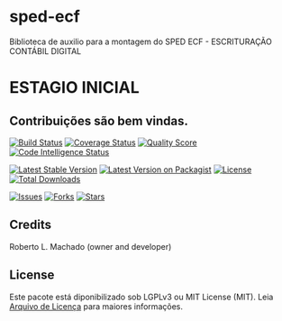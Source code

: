 # sped-ecf

Biblioteca de auxilio para a montagem do SPED ECF - ESCRITURAÇÃO CONTÁBIL DIGITAL

# ESTAGIO INICIAL

## Contribuições são bem vindas.

[![Build Status][ico-travis]][link-travis]
[![Coverage Status][ico-scrutinizer]][link-scrutinizer]
[![Quality Score][ico-code-quality]][link-code-quality]
[![Code Intelligence Status](https://scrutinizer-ci.com/g/nfephp-org/sped-ecf/badges/code-intelligence.svg?b=master)](https://scrutinizer-ci.com/code-intelligence)

[![Latest Stable Version][ico-stable]][link-packagist]
[![Latest Version on Packagist][ico-version]][link-packagist]
[![License][ico-license]][link-packagist]
[![Total Downloads][ico-downloads]][link-downloads]

[![Issues][ico-issues]][link-issues]
[![Forks][ico-forks]][link-forks]
[![Stars][ico-stars]][link-stars]


## Credits

Roberto L. Machado (owner and developer)

## License

Este pacote está diponibilizado sob LGPLv3 ou MIT License (MIT). Leia  [Arquivo de Licença](LICENSE.md) para maiores informações.

[ico-stable]: https://poser.pugx.org/nfephp-org/sped-ecf/version
[ico-stars]: https://img.shields.io/github/stars/nfephp-org/sped-ecf.svg?style=flat-square
[ico-forks]: https://img.shields.io/github/forks/nfephp-org/sped-ecf.svg?style=flat-square
[ico-issues]: https://img.shields.io/github/issues/nfephp-org/sped-ecf.svg?style=flat-square
[ico-travis]: https://img.shields.io/travis/nfephp-org/sped-ecf/master.svg?style=flat-square
[ico-scrutinizer]: https://img.shields.io/scrutinizer/coverage/g/nfephp-org/sped-ecf.svg?style=flat-square
[ico-code-quality]: https://img.shields.io/scrutinizer/g/nfephp-org/sped-ecf.svg?style=flat-square
[ico-downloads]: https://img.shields.io/packagist/dt/nfephp-org/sped-ecf.svg?style=flat-square
[ico-version]: https://img.shields.io/packagist/v/nfephp-org/sped-ecf.svg?style=flat-square
[ico-license]: https://poser.pugx.org/nfephp-org/nfephp/license.svg?style=flat-square
[ico-gitter]: https://img.shields.io/badge/GITTER-4%20users%20online-green.svg?style=flat-square

[link-packagist]: https://packagist.org/packages/nfephp-org/sped-ecf
[link-travis]: https://travis-ci.org/nfephp-org/sped-ecf
[link-scrutinizer]: https://scrutinizer-ci.com/g/nfephp-org/sped-ecf/code-structure
[link-code-quality]: https://scrutinizer-ci.com/g/nfephp-org/sped-ecf
[link-downloads]: https://packagist.org/packages/nfephp-org/sped-ecf
[link-author]: https://github.com/nfephp-org
[link-issues]: https://github.com/nfephp-org/sped-ecf/issues
[link-forks]: https://github.com/nfephp-org/sped-ecf/network
[link-stars]: https://github.com/nfephp-org/sped-ecf/stargazers
[link-gitter]: https://gitter.im/nfephp-org/sped-ecf?utm_source=badge&utm_medium=badge&utm_campaign=pr-badge&utm_content=badge
